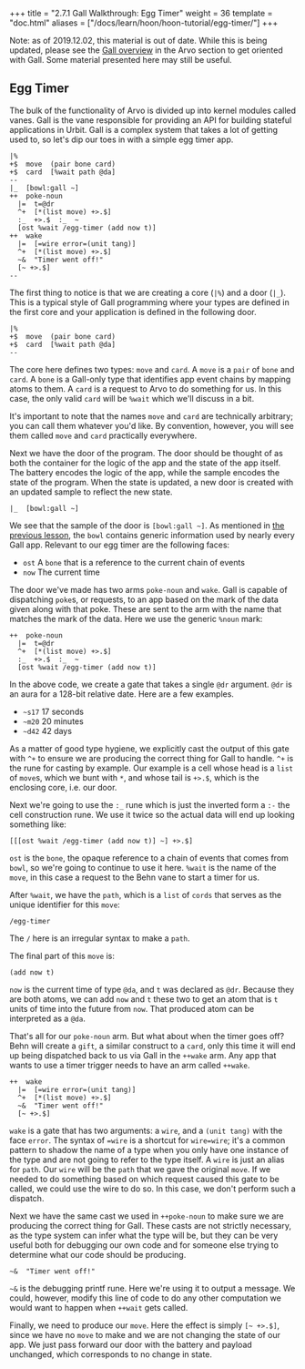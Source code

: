 +++
title = "2.7.1 Gall Walkthrough: Egg Timer"
weight = 36
template = "doc.html"
aliases = ["/docs/learn/hoon/hoon-tutorial/egg-timer/"]
+++

Note: as of 2019.12.02, this material is out of date. While this is being updated, please see the [Gall overview](@/docs/tutorials/arvo/gall.md) in the Arvo section to get oriented with Gall. Some material presented here may still be useful.

## Egg Timer

The bulk of the functionality of Arvo is divided up into kernel modules called vanes. Gall is the vane responsible for providing an API for building stateful applications in Urbit. Gall is a complex system that takes a lot of getting used to, so let's dip our toes in with a simple egg timer app.


```hoon
|%
+$  move  (pair bone card)
+$  card  [%wait path @da]
--
|_  [bowl:gall ~]
++  poke-noun
  |=  t=@dr
  ^+  [*(list move) +>.$]
  :_  +>.$  :_  ~
  [ost %wait /egg-timer (add now t)]
++  wake
  |=  [=wire error=(unit tang)]
  ^+  [*(list move) +>.$]
  ~&  "Timer went off!"
  [~ +>.$]
--
```

The first thing to notice is that we are creating a core (`|%`) and a door (`|_`). This is a typical style of Gall programming where your types are defined in the first core and your application is defined in the following door.

```hoon
|%
+$  move  (pair bone card)
+$  card  [%wait path @da]
--
```

The core here defines two types: `move` and `card`. A `move` is a `pair` of `bone` and `card`. A `bone` is a Gall-only type that identifies app event chains by mapping atoms to them. A `card` is a request to Arvo to do something for us. In this case, the only valid `card` will be `%wait` which we'll discuss in a bit.

It's important to note that the names `move` and `card` are technically arbitrary; you can call them whatever you'd like. By convention, however, you will see them called `move` and `card` practically everywhere.

Next we have the door of the program. The door should be thought of as both the container for the logic of the app and the state of the app itself. The battery encodes the logic of the app, while the sample encodes the state of the program. When the state is updated, a new door is created with an updated sample to reflect the new state.

```hoon
|_  [bowl:gall ~]
```
We see that the sample of the door is `[bowl:gall ~]`. As mentioned in [the previous lesson](@/docs/tutorials/hoon/gall.md), the `bowl` contains generic information used by nearly every Gall app. Relevant to our egg timer are the following faces:

- `ost`  A `bone` that is a reference to the current chain of events
- `now`  The current time

The door we've made has two arms `poke-noun` and `wake`. Gall is capable of dispatching `poke`s, or requests, to an app based on the mark of the data given along with that poke. These are sent to the arm with the name that matches the mark of the data. Here we use the generic `%noun` mark:

```hoon
++  poke-noun
  |=  t=@dr
  ^+  [*(list move) +>.$]
  :_  +>.$  :_  ~
  [ost %wait /egg-timer (add now t)]
```

In the above code, we create a gate that takes a single `@dr` argument. `@dr` is an aura for a 128-bit relative date. Here are a few examples.

- `~s17`  17 seconds
- `~m20`  20 minutes
- `~d42`  42 days

As a matter of good type hygiene, we explicitly cast the output of this gate with `^+` to ensure we are producing the correct thing for Gall to handle. `^+` is the rune for casting by example. Our example is a cell whose head is a `list` of `move`s, which we bunt with `*`, and whose tail is `+>.$`, which is the enclosing core, i.e. our door.

Next we're going to use the `:_` rune which is just the inverted form a `:-` the cell construction rune. We use it twice so the actual data will end up looking something like:

```hoon
[[[ost %wait /egg-timer (add now t)] ~] +>.$]
```

`ost` is the `bone`, the opaque reference to a chain of events that comes from `bowl`, so we're going to continue to use it here. `%wait` is the name of the `move`, in this case a request to the Behn vane to start a timer for us.

After `%wait`, we have the `path`, which is a `list` of `cords` that serves as the unique identifier for this `move`:
```
/egg-timer
```

The `/` here is an irregular syntax to make a `path`.

The final part of this `move` is:

```
(add now t)
```

`now` is the current time of type `@da`, and `t` was declared as `@dr`. Because they are both atoms, we can add `now` and `t` these two to get an atom that is `t` units of time into the future from `now`. That produced atom can be interpreted as a `@da`.

That's all for our `poke-noun` arm. But what about when the timer goes off? Behn will create a `gift`, a similar construct to a `card`, only this time it will end up being dispatched back to us via Gall in the `++wake` arm. Any app that wants to use a timer trigger needs to have an arm called `++wake`.

```hoon
++  wake
  |=  [=wire error=(unit tang)]
  ^+  [*(list move) +>.$]
  ~&  "Timer went off!"
  [~ +>.$]
```

`wake` is a gate that has two arguments: a `wire`, and a `(unit tang)` with the face `error`. The syntax of `=wire` is a shortcut for `wire=wire`; it's a common pattern to shadow the name of a type when you only have one instance of the type and are not going to refer to the type itself. A `wire` is just an alias for `path`. Our `wire` will be the `path` that we gave the original `move`. If we needed to do something based on which request caused this gate to be called, we could use the wire to do so. In this case, we don't perform such a dispatch.

Next we have the same cast we used in `++poke-noun` to make sure we are producing the correct thing for Gall. These casts are not strictly necessary, as the type system can infer what the type will be, but they can be very useful both for debugging our own code and for someone else trying to determine what our code should be producing.

```
~&  "Timer went off!"
```

`~&` is the debugging printf rune. Here we're using it to output a message. We could, however, modify this line of code to do any other computation we would want to happen when `++wait` gets called.

Finally, we need to produce our `move`. Here the effect is simply `[~ +>.$]`, since we have no `move` to make and we are not changing the state of our app. We just pass forward our door with the battery and payload unchanged, which corresponds to no change in state.
